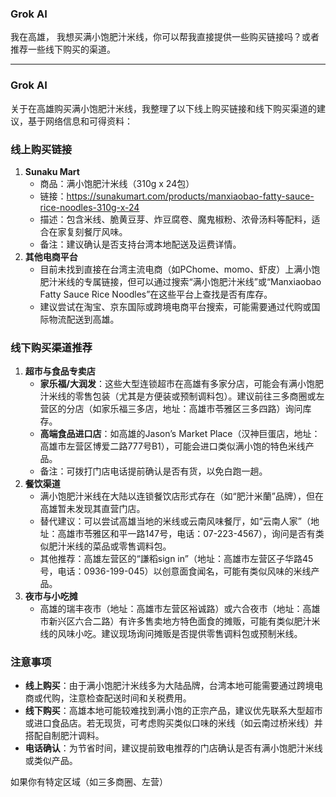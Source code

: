 ### Grok AI

<div class="thinking-container"></div><div class="response-content-markdown [&amp;_a]:text-current [&amp;_a:hover]:text-primary [&amp;_a:hover]:decoration-primary [&amp;_a]:underline [&amp;_a]:decoration-primary/30 [&amp;_a]:underline-offset-2 [&amp;_h2:first-child]:mt-0 [&amp;_h3:first-child]:mt-0 [&amp;_h4:first-child]:mt-0"><p dir="auto" class="break-words" style="white-space: pre-wrap;">我在高雄， 我想买满小饱肥汁米线，你可以帮我直接提供一些购买链接吗？或者推荐一些线下购买的渠道。</p></div><section class="inline-media-container flex flex-col gap-1"></section><section class="auth-notification flex flex-col gap-1"></section>

---

### Grok AI

<div class="thinking-container"></div><div class="response-content-markdown [&amp;_a]:text-current [&amp;_a:hover]:text-primary [&amp;_a:hover]:decoration-primary [&amp;_a]:underline [&amp;_a]:decoration-primary/30 [&amp;_a]:underline-offset-2 [&amp;_h2:first-child]:mt-0 [&amp;_h3:first-child]:mt-0 [&amp;_h4:first-child]:mt-0"><p dir="auto" class="break-words" style="white-space: pre-wrap;">关于在高雄购买满小饱肥汁米线，我整理了以下线上购买链接和线下购买渠道的建议，基于网络信息和可得资料：</p>
<h3 dir="auto" class="">线上购买链接</h3>
<ol dir="auto" class="marker:text-secondary">
<li class="break-words"><strong>Sunaku Mart</strong>
<ul dir="auto" class="marker:text-secondary">
<li class="break-words">商品：满小饱肥汁米线（310g x 24包）</li>
<li class="break-words">链接：<a href="https://sunakumart.com/products/manxiaobao-fatty-sauce-rice-noodles-310g-x-24" target="_blank" rel="noopener noreferrer">https://sunakumart.com/products/manxiaobao-fatty-sauce-rice-noodles-310g-x-24</a></li>
<li class="break-words">描述：包含米线、脆黄豆芽、炸豆腐卷、魔鬼椒粉、浓骨汤料等配料，适合在家复刻餐厅风味。  <a href="https://sunakumart.com/zh/products/case-manxiaobao-fatty-sauce-rice-noodles-310g-x-24" target="_blank" rel="noopener noreferrer" class="web-search-result-chip focus:outline-none focus-visible:outline-none focus-visible:bg:input rounded-md ml-1 mr-0.5" data-state="closed"><div class="inline-flex align-text-bottom items-center justify-center select-none my-0 rounded-md bg-important border border-card-border opacity-60 grayscale hover:filter-none hover:opacity-100 transition-opacity"><img class="size-[18px] m-0 rounded-md" alt="" src="https://imgs.search.brave.com/Rgm7-ut63ZvabyR8Tfbqt5aHpeBFCgn2HW5HHHrV-HI/rs:fit:64:0:0:0/g:ce/aHR0cDovL2Zhdmlj/b25zLnNlYXJjaC5i/cmF2ZS5jb20vaWNv/bnMvZmM4MDFjYWE4/Y2E5ZThkMzYwMzRi/ODJkZjAyMDA5NWJl/YmU3YzQ4YThkN2Yw/MjIxZmE0NTExMTcx/OTNkZTg5ZC9zdW5h/a3VtYXJ0LmNvbS8"></div></a></li>
<li class="break-words">备注：建议确认是否支持台湾本地配送及运费详情。</li>
</ul>
</li>
<li class="break-words"><strong>其他电商平台</strong>
<ul dir="auto" class="marker:text-secondary">
<li class="break-words">目前未找到直接在台湾主流电商（如PChome、momo、虾皮）上满小饱肥汁米线的专属链接，但可以通过搜索“满小饱肥汁米线”或“Manxiaobao Fatty Sauce Rice Noodles”在这些平台上查找是否有库存。</li>
<li class="break-words">建议尝试在淘宝、京东国际或跨境电商平台搜索，可能需要通过代购或国际物流配送到高雄。</li>
</ul>
</li>
</ol>
<h3 dir="auto" class="">线下购买渠道推荐</h3>
<ol dir="auto" class="marker:text-secondary">
<li class="break-words"><strong>超市与食品专卖店</strong>
<ul dir="auto" class="marker:text-secondary">
<li class="break-words"><strong>家乐福/大润发</strong>：这些大型连锁超市在高雄有多家分店，可能会有满小饱肥汁米线的零售包装（尤其是方便装或预制调料包）。建议前往三多商圈或左营区的分店（如家乐福三多店，地址：高雄市苓雅区三多四路）询问库存。</li>
<li class="break-words"><strong>高端食品进口店</strong>：如高雄的Jason’s Market Place（汉神巨蛋店，地址：高雄市左营区博爱二路777号B1），可能会进口类似满小饱的特色米线产品。</li>
<li class="break-words">备注：可拨打门店电话提前确认是否有货，以免白跑一趟。</li>
</ul>
</li>
<li class="break-words"><strong>餐饮渠道</strong>
<ul dir="auto" class="marker:text-secondary">
<li class="break-words">满小饱肥汁米线在大陆以连锁餐饮店形式存在（如“肥汁米蘭”品牌），但在高雄暂未发现其直营门店。  <a href="https://www.jiemian.com/article/6839552.html" target="_blank" rel="noopener noreferrer" class="web-search-result-chip focus:outline-none focus-visible:outline-none focus-visible:bg:input rounded-md ml-1 mr-0.5" data-state="closed"><div class="inline-flex align-text-bottom items-center justify-center select-none my-0 rounded-md bg-important border border-card-border opacity-60 grayscale hover:filter-none hover:opacity-100 transition-opacity"><img class="size-[18px] m-0 rounded-md" alt="" src="https://imgs.search.brave.com/bJUS1Zm-ggSmNyQSu9ixZ8ERSPuEWjhm4B5sOOCP-Ek/rs:fit:64:0:0:0/g:ce/aHR0cDovL2Zhdmlj/b25zLnNlYXJjaC5i/cmF2ZS5jb20vaWNv/bnMvNWM2NTI4NGY5/ZTk3OGVlYzhkY2Ex/ZTM0NWVlZTIwMmNk/YzdiNjAwM2QwMDg5/ZGQ0ZmZmMTg5YzIz/YTBiZTc2MS93d3cu/amllbWlhbi5jb20v"></div></a></li>
<li class="break-words">替代建议：可以尝试高雄当地的米线或云南风味餐厅，如“云南人家”（地址：高雄市苓雅区和平一路147号，电话：07-223-4567），询问是否有类似肥汁米线的菜品或零售调料包。</li>
<li class="break-words">其他推荐：高雄左营区的“謙稻sign in”（地址：高雄市左营区子华路45号，电话：0936-199-045）以创意面食闻名，可能有类似风味的米线产品。<a href="https://khh.travel/zh-tw/event/news/5776/" target="_blank" rel="noopener noreferrer" class="web-search-result-chip focus:outline-none focus-visible:outline-none focus-visible:bg:input rounded-md ml-1 mr-0.5" data-state="closed"><div class="inline-flex align-text-bottom items-center justify-center select-none my-0 rounded-md bg-important border border-card-border opacity-60 grayscale hover:filter-none hover:opacity-100 transition-opacity"><img class="size-[18px] m-0 rounded-md" alt="" src="https://imgs.search.brave.com/ZT9q_uG5BncSYVbD4O6U2L2it36-rlwYSkUvQ2gGqYY/rs:fit:64:0:0:0/g:ce/aHR0cDovL2Zhdmlj/b25zLnNlYXJjaC5i/cmF2ZS5jb20vaWNv/bnMvYjJmOTUxMTIy/MDRlNDFlZjljMGJk/MjdiYzE3OTIyZjJj/ODdiMmFiZWYwZjVj/MzE3YTY0YmQ4Mjk4/ZDhmZjM3YS9raGgu/dHJhdmVsLw"></div></a></li>
</ul>
</li>
<li class="break-words"><strong>夜市与小吃摊</strong>
<ul dir="auto" class="marker:text-secondary">
<li class="break-words">高雄的瑞丰夜市（地址：高雄市左营区裕诚路）或六合夜市（地址：高雄市新兴区六合二路）有许多售卖地方特色面食的摊贩，可能有类似肥汁米线的风味小吃。建议现场询问摊贩是否提供零售调料包或预制米线。</li>
</ul>
</li>
</ol>
<h3 dir="auto" class="">注意事项</h3>
<ul dir="auto" class="marker:text-secondary">
<li class="break-words"><strong>线上购买</strong>：由于满小饱肥汁米线多为大陆品牌，台湾本地可能需要通过跨境电商或代购，注意检查配送时间和关税费用。</li>
<li class="break-words"><strong>线下购买</strong>：高雄本地可能较难找到满小饱的正宗产品，建议优先联系大型超市或进口食品店。若无现货，可考虑购买类似口味的米线（如云南过桥米线）并搭配自制肥汁调料。</li>
<li class="break-words"><strong>电话确认</strong>：为节省时间，建议提前致电推荐的门店确认是否有满小饱肥汁米线或类似产品。</li>
</ul><p dir="auto" class="break-words" style="white-space: pre-wrap;"><span class="animate-gaussian">如果你有特定区域（如三多商圈、左营）</span></p></div><section class="inline-media-container flex flex-col gap-1"></section><section class="auth-notification flex flex-col gap-1"></section>

